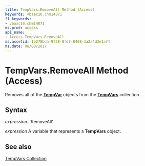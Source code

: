 ```yaml
---
title: TempVars.RemoveAll Method (Access)
keywords: vbaac10.chm14071
f1_keywords:
- vbaac10.chm14071
ms.prod: access
api_name:
- Access.TempVars.RemoveAll
ms.assetid: 1b278bda-9f28-8fd7-0408-3a2a4d3e1a74
ms.date: 06/08/2017
---
```



# TempVars.RemoveAll Method (Access)

Removes all of the  **[TempVar](Access.TempVar.md)** objects from the **[TempVars](Access.TempVars.md)** collection.


## Syntax

 _expression_. 'RemoveAll'

 _expression_ A variable that represents a **TempVars** object.


## See also


[TempVars Collection](Access.TempVars.md)

